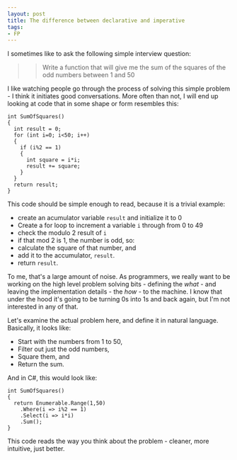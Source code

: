 ```yaml
---
layout: post
title: The difference between declarative and imperative
tags:
- FP
---
```



I sometimes like to ask the following simple interview question:

>> Write a function that will give me the sum of the squares of the odd numbers between 1 and 50

I like watching people go through the process of solving this simple problem - I think it initiates good conversations. More often than not, I will end up looking at code that in some shape or form resembles this:


    int SumOfSquares()
    {
      int result = 0;
      for (int i=0; i<50; i++)
      {
        if (i%2 == 1)
        {
          int square = i*i;
          result += square;
        }
      }
      return result;
    }
    
This code should be simple enough to read, because it is a trivial example:

- create an acumulator variable `result` and initialize it to 0
- Create a for loop to increment a variable `i` through from 0 to 49
- check the modulo 2 result of `i`
- if that mod 2 is 1, the number is odd, so:
- calculate the square of that number, and
- add it to the accumulator, `result`.
- return `result`.

To me, that's a large amount of noise. As programmers, we really want to be working on the high level problem solving bits - defining the *what* - and leaving the implementation details - the *how* - to the machine. I know that under the hood it's going to be turning 0s into 1s and back again, but I'm not interested in any of that. 

Let's examine the actual problem here, and define it in natural language. Basically, it looks like:

- Start with the numbers from 1 to 50,
- Filter out just the odd numbers,
- Square them, and
- Return the sum.

And in C#, this would look like:

    int SumOfSquares()
    {
      return Enumerable.Range(1,50)
        .Where(i => i%2 == 1)
        .Select(i => i*i)
        .Sum();
    }


This code reads the way you think about the problem - cleaner, more intuitive, just better.
